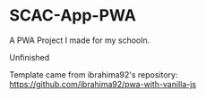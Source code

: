 # SCAC-App-PWA

A PWA Project I made for my schooln.

Unfinished

Template came from ibrahima92's repository: https://github.com/ibrahima92/pwa-with-vanilla-js
